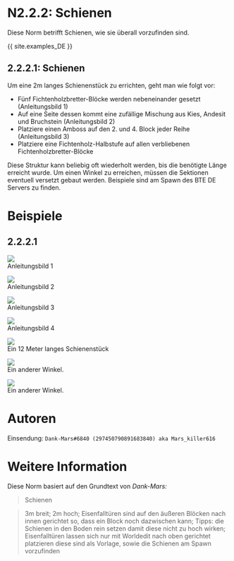 # N2.2.2: Schienen

Diese Norm betrifft Schienen, wie sie überall vorzufinden sind.

{{ site.examples_DE }}

## 2.2.2.1: Schienen
Um eine 2m langes Schienenstück zu errichten, geht man wie folgt vor:
* Fünf Fichtenholzbretter-Blöcke werden nebeneinander gesetzt (Anleitungsbild 1)
* Auf eine Seite dessen kommt eine zufällige Mischung aus Kies, Andesit und Bruchstein (Anleitungsbild 2)
* Platziere einen Amboss auf den 2. und 4. Block jeder Reihe (Anleitungsbild 3)
* Platziere eine Fichtenholz-Halbstufe auf allen verbliebenen Fichtenholzbretter-Blöcke

Diese Struktur kann beliebig oft wiederholt werden, bis die benötigte Länge erreicht wurde. Um einen Winkel zu erreichen, müssen die Sektionen eventuell versetzt gebaut werden. Beispiele sind am Spawn des BTE DE Servers zu finden.

# Beispiele

## 2.2.2.1

![](https://cdn.discordapp.com/attachments/707321226405871647/707323373507837962/2020-05-06_20.13.53.png)  
Anleitungsbild 1

![](https://cdn.discordapp.com/attachments/707321226405871647/707323374430453800/2020-05-06_20.15.43.png)  
Anleitungsbild 2

![](https://cdn.discordapp.com/attachments/707321226405871647/707323375621767239/2020-05-06_20.16.43.png)  
Anleitungsbild 3

![](https://cdn.discordapp.com/attachments/707321226405871647/707323376515022868/2020-05-06_20.17.42.png)  
Anleitungsbild 4

![](https://cdn.discordapp.com/attachments/707321226405871647/707321276276146256/2020-05-06_20.10.16.png)  
Ein 12 Meter langes Schienenstück

![](https://cdn.discordapp.com/attachments/707321226405871647/707321276792045598/2020-05-06_20.10.34.png)  
Ein anderer Winkel.

![](https://cdn.discordapp.com/attachments/707321226405871647/707321277559603260/2020-05-06_20.10.39.png)  
Ein anderer Winkel.

# Autoren

Einsendung: `Dank-Mars#6840 (297450790891683840) aka Mars_killer616`

# Weitere Information

Diese Norm basiert auf den Grundtext von _Dank-Mars:_

> Schienen

> 3m breit; 2m hoch; Eisenfalltüren sind auf den äußeren Blöcken nach innen gerichtet so, dass ein Block noch dazwischen kann; Tipps: die Schienen in den Boden rein setzen damit diese nicht zu hoch wirken; Eisenfalltüren lassen sich nur mit Worldedit nach oben gerichtet platzieren diese sind als Vorlage, sowie die Schienen am Spawn vorzufinden
